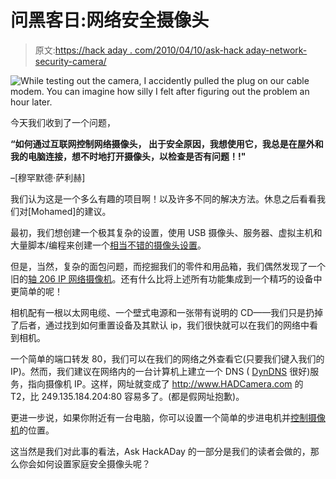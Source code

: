 # 问黑客日:网络安全摄像头

> 原文:[https://hack aday . com/2010/04/10/ask-hack aday-network-security-camera/](https://hackaday.com/2010/04/10/ask-hackaday-network-security-camera/)

![](../Images/18316a2df0029e5a64267470ab30f92e.png "While testing out the camera, I accidently pulled the plug on our cable modem. You can imagine how silly I felt after figuring out the problem an hour later.")

今天我们收到了一个问题，

**“如何通过互联网控制网络摄像头，
出于安全原因，我想使用它，我总是在屋外和我的电脑连接，想不时地打开摄像头，以检查是否有问题！!"**

–[穆罕默德·萨利赫]

我们认为这是一个多么有趣的项目啊！以及许多不同的解决方法。休息之后看看我们对[Mohamed]的建议。

最初，我们想创建一个极其复杂的设置，使用 USB 摄像头、服务器、虚拟主机和大量脚本/编程来创建一个[相当不错的摄像头设置](http://www.aboutdebian.com/webcam.htm)。

但是，当然，复杂的面包问题，而挖掘我们的零件和用品箱，我们偶然发现了一个旧的[轴 206 IP 网络摄像机](http://www.axis.com/products/cam_206/)。还有什么比将上述所有功能集成到一个精巧的设备中更简单的呢！

相机配有一根以太网电缆、一个壁式电源和一张带有说明的 CD——我们只是扔掉了后者，通过找到如何重置设备及其默认 ip，我们很快就可以在我们的网络中看到相机。

一个简单的端口转发 80，我们可以在我们的网络之外查看它(只要我们键入我们的 IP)。然而，我们建议在网络内的一台计算机上建立一个 DNS ( [DynDNS](http://www.dyndns.com/) 很好)服务，指向摄像机 IP。这样，网址就变成了 http://www.HADCamera.com 的 T2，比 249.135.184.204:80 容易多了。(都是假网址抱歉)。

更进一步说，如果你附近有一台电脑，你可以设置一个简单的步进电机并[控制摄像机](http://hackaday.com/2010/01/07/spy-on-your-office/)的位置。

这当然是我们对此事的看法，Ask HackADay 的一部分是我们的读者会做的，那么你会如何设置家庭安全摄像头呢？